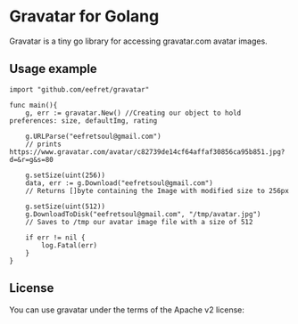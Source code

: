 # Gravatar for Golang

Gravatar is a tiny go library for accessing gravatar.com avatar images.

## Usage example

	import "github.com/eefret/gravatar"

	func main(){
		g, err := gravatar.New() //Creating our object to hold preferences: size, defaultImg, rating
		
		g.URLParse("eefretsoul@gmail.com") 
		// prints https://www.gravatar.com/avatar/c82739de14cf64affaf30856ca95b851.jpg?d=&r=g&s=80
		
		g.setSize(uint(256))
		data, err := g.Download("eefretsoul@gmail.com")
		// Returns []byte containing the Image with modified size to 256px
		
		g.setSize(uint(512))
		g.DownloadToDisk("eefretsoul@gmail.com", "/tmp/avatar.jpg")
		// Saves to /tmp our avatar image file with a size of 512
		
		if err != nil {
			log.Fatal(err)
		}
	}

## License

You can use gravatar under the terms of the Apache v2 license: